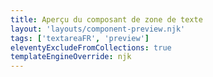 ```yaml
---
title: Aperçu du composant de zone de texte
layout: 'layouts/component-preview.njk'
tags: ['textareaFR', 'preview']
eleventyExcludeFromCollections: true
templateEngineOverride: njk
---
```


<gcds-textarea textarea-id="textarea-example" label="Libellé de champ" hint="Texte explicatif / Exemple de message." value="Contenu de la zone de texte.">
</gcds-textarea>
